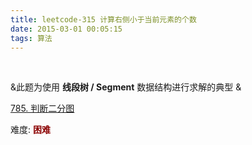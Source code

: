 ```yaml
---
title: leetcode-315 计算右侧小于当前元素的个数
date: 2015-03-01 00:05:15
tags: 算法
---
```


<br>

&此题为使用 **线段树 / Segment** 数据结构进行求解的典型 &



[785. 判断二分图](https://leetcode-cn.com/problems/count-of-smaller-numbers-after-self/)

难度:  <font color="darkred">**困难**</font>

